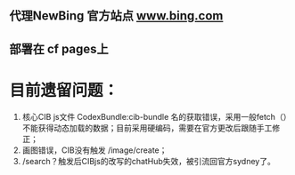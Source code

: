 ## 代理NewBing 官方站点 www.bing.com
## 部署在 cf pages上

# 目前遗留问题：
1. 核心CIB js文件 CodexBundle:cib-bundle 名的获取错误，采用一般fetch（）不能获得动态加载的数据；目前采用硬编码，需要在官方更改后跟随手工修正；
2. 画图错误，CIB没有触发 /image/create；
3. /search？触发后CIBjs的改写的chatHub失效，被引流回官方sydney了。
